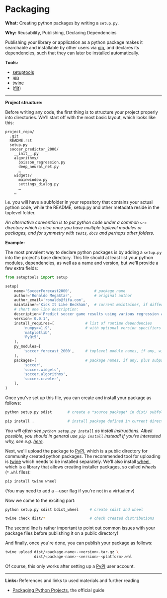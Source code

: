 # Packaging

**What:** Creating python packages by writing a `setup.py`.

**Why:** Reusability, Publishing, Declaring Dependencies

Publishing your library or application as a python package makes it searchable
and installable by other users via [pip](https://pip.pypa.io/), and declares
its dependencies, such that they can later be installed automatically.

**Tools:**

- [setuptools](https://setuptools.readthedocs.io/)
- [pip](https://pip.pypa.io/)
- [twine](https://twine.readthedocs.io/)
- ([flit](https://flit.readthedocs.io/))

---

**Project structure:**

Before writing any code, the first thing is to structure your project properly
into directories. We'll start off with the most basic layout, which looks like
this:

```
project_repo/
  .git
  README.rst
  setup.py
  soccer_predictor_2000/
    __init__.py
    algorithms/
      poisson_regression.py
      deep_neural_net.py
      …
    widgets/
      mainwindow.py
      settings_dialog.py
      …
    …
```

i.e. you will have a subfolder in your repository that contains your actual
python code, while the README, setup.py and other metadata reside in the
toplevel folder.

*An alternative convention is to put python code under a common `src` directory
which is nice once you have multiple toplevel modules or packages, and for
symmetry with `tests`, `docs` and perhaps other folders.*

**Example:**

The most prevalent way to declare python packages is by adding a `setup.py`
into the project's base directory. This file should at least list your python
modules, dependencies, as well as a name and version, but we'll provide a few
extra fields:

```python
from setuptools import setup

setup(
    name='SoccerForecast2000',          # package name
    author='Ronaldo MegaStar',          # original author
    author_email='ronaldo@fifa.com',
    maintainer='Kick It Like Beckham',  # current maintainer, if different
    # short one line description:
    description='Predict soccer game results using various regression algorithms',
    version='0.0.1',
    install_requires=[              # list of runtime dependencies
        'numpy>=1.9',               # with optional version specifiers
        'matplotlib',
        'PyQt5',
    ],
    py_modules=[
        'soccer_forecast_2000',     # toplevel module names, if any, without ".py"
    ],
    packages=[                      # package names, if any, plus subpackages
        'soccer',
        'soccer.widgets',
        'soccer.algorithms',
        'soccer.crawler',
    ],
)
```

Once you've set up this file, you can create and install your package as
follows:

```bash
python setup.py sdist       # create a *source package* in dist/ subfolder

pip install .               # install package defined in current directory
```

*You will often see `python setup.py install` as install instructions. Albeit
possible, you should in general use `pip install` instead! If you're
interested why, see e.g. [here](https://coldfix.de/2019/04/11/use-pip-for-install/).*

Next, we'll upload the package to [PyPI](https://pypi.org), which is a public
directory for community created python packages. The recommended tool for
uploading is [twine](https://twine.readthedocs.io/) which needs to be
installed separately.  We'll also install [wheel](https://pypi.org/project/wheel/),
which is a library that allows creating installer packages, so called *wheels*
(`*.whl` files):

```bash
pip install twine wheel
```

(You may need to add a --user flag if you're not in a virtualenv)

Now we come to the exciting part:

```bash
python setup.py sdist bdist_wheel     # create sdist and wheel

twine check dist/*                    # check created distributions
```

The second line is rather important to point out common issues with your
package files before publishing it on a public directory!

And finally, once you're done, you can publish your package as follows:

```bash
twine upload dist/<package-name>-<version>.tar.gz \
             dist/<package-name>-<version>-<platform>.whl
```

Of course, this only works after setting up a [PyPI](https://pypi.org) user
account.


---

**Links:** References and links to used materials and further reading

- [Packaging Python Projects](https://packaging.python.org/tutorials/packaging-projects/), the official guide
